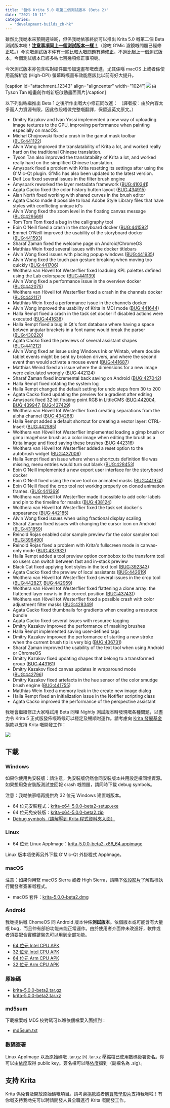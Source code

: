 ```yaml
---
title: "發佈 Krita 5.0 嘅第二個測試版本 (Beta 2)"
date: "2021-10-11"
categories: 
  - "development-builds_zh-hk"
---
```


雖然比我哋本來預期遲咗啲，但係我哋依家終於可以推出 Krita 5.0 嘅第二個 Beta 測試版本喇！[**注意事項同上一個測試版本一樣！**](https://krita.org/zh-hk/item/first-beta-for-krita-5-0-released_zh-hk/)（除咗 G’Mic 濾鏡嘅問題已經修正咗。）今次嘅測試版本仲有[一啲比較大嘅問題有待修正](https://bugs.kde.org/buglist.cgi?bug_severity=critical&bug_severity=grave&bug_severity=major&bug_severity=crash&bug_severity=normal&bug_severity=minor&bug_status=UNCONFIRMED&bug_status=CONFIRMED&bug_status=ASSIGNED&bug_status=REOPENED&keywords=regression%2C%20release_blocker%2C%20&keywords_type=anywords&list_id=1918546&product=krita&query_format=advanced)，不過比起上一個測試版本，今個測試版本已經多咗七百幾項修正事項喇。

今次測試版本亦包含咗對硬件圖形加速畫布嘅改進，尤其係喺 macOS 上或者係使用高解析度 (High-DPI) 螢幕時嘅畫布效能應該比以前有好大提升。

\[caption id="attachment\_12343" align="aligncenter" width="1024"\][![](images/electrichearts_20201224A_kiki_c1_1080P-1024x512.png)](https://krita.org/wp-content/uploads/2021/08/electrichearts_20201224A_kiki_c1_1080P.png) 由 Tyson Tan 繪畫創作嘅新版啟動畫面圖片\[/caption\]

以下列出咗繼推出 Beta 1 之後所作出嘅大小修正同改進： （譯者按：由於內容太多而人力資源有限，因此依段唔做完整嘅翻譯，保留返英文原文。）

- Dmitry Kazakov and Ivan Yossi implemented a new way of uploading image textures to the GPU, improving performance when painting especially on macOS.
- Michał Chojnowski fixed a crash in the gamut mask toolbar ([BUG:441122](https://bugs.kde.org/show_bug.cgi?id=441122))
- Alvin Wong improved the translatability of Krita a lot, and worked really hard on the traditional Chinese translation.
- Tyson Tan also improved the translatability of Krita a lot, and worked really hard on the simplified Chinese translation.
- Amyspark fixed a problem with Krita resetting its settings after using the G'Mic-Qt plugin. G'Mic has also been updated to the latest version.
- Deif Lou fixed several issues in the filter brush engine
- Amyspark reworked the layer metadata framework ([BUG:410341](https://bugs.kde.org/show_bug.cgi?id=410341))
- Agata Cacko fixed the color history button layout ([BUG:434915](https://bugs.kde.org/show_bug.cgi?id=434915))
- Alan North fixed working with shared curves in the brush editor
- Agata Cacko made it possible to load Adobe Style Library files that have styles with conflicting unique id's
- Alvin Wong fixed the zoom level in the floating canvas message ([BUG:429569](https://bugs.kde.org/show_bug.cgi?id=429569))
- Tom Tom Tom fixed a bug in the calligraphy tool
- Eoin O'Neill fixed a crash in the storyboard docker ([BUG:441592](https://bugs.kde.org/show_bug.cgi?id=441592))
- Emmet O'Neill improved the usability of the storyboard docker ([BUG:441593](https://bugs.kde.org/show_bug.cgi?id=441593))
- Sharaf Zaman fixed the welcome page on Android/ChromeOS
- Matthias Wein fixed several issues with the docker titlebars
- Alvin Wong fixed issues with placing popup windows ([BUG:441935](https://bugs.kde.org/show_bug.cgi?id=441935))
- Alvin Wong fixed the touch pan gesture breaking when moving too quickly ([BUG:441706](https://bugs.kde.org/show_bug.cgi?id=441706))
- Wolthera van Hövell tot Westerflier fixed loaduing KPL palettes defined using the Lab colorspace ([BUG:441139](https://bugs.kde.org/show_bug.cgi?id=441139))
- Alvin Wong fixed a performance issue in the overview docker ([BUG:442075](https://bugs.kde.org/show_bug.cgi?id=442075))
- Wolthera van Hövell tot Westerflier fixed a crash in the channels docker ([BUG:442117](https://bugs.kde.org/show_bug.cgi?id=442117))
- Matthias Wein fixed a performance issue in the channels docker
- Alvin Wong improved the usability of Krita in MDI mode ([BUG:441644](https://bugs.kde.org/show_bug.cgi?id=441644))
- Halla Rempt fixed a crash in the task set docker if disabled actions were executed ([BUG:441638](https://bugs.kde.org/show_bug.cgi?id=441638))
- Halla Rempt fixed a bug in Qt's font database where having a space betwen angular brackets in a font name would break the parser ([BUG:430220](https://bugs.kde.org/show_bug.cgi?id=430220))
- Agata Cacko fixed the previews of several assistant shapes ([BUG:441212](https://bugs.kde.org/show_bug.cgi?id=441212))
- Alvin Wong fixed an issue using Windows Ink or Wintab, where double tablet events might be sent by broken drivers, and where the second event then would activate a mouse event ([BUG:441687](https://bugs.kde.org/show_bug.cgi?id=441687))
- Matthias Weind fixed an issue where the dimensions for a new image were calculated wrongly ([BUG:442124](https://bugs.kde.org/show_bug.cgi?id=442124))
- Sharaf Zaman fixed incremental back saving on Android ([BUG:427042](https://bugs.kde.org/show_bug.cgi?id=427042))
- Halla Rempt fixed rotating the system log
- Halla Rempt changed the default setting for undo steps from 30 to 200
- Agata Cacko fixed updating the preview for a gradient after editing
- Amyspark fixed 32 bit floating point RGB in LittleCMS ([BUG:442004](https://bugs.kde.org/show_bug.cgi?id=442004), [BUG:439947](https://bugs.kde.org/show_bug.cgi?id=439947), [BUG:437429](https://bugs.kde.org/show_bug.cgi?id=437429))
- Wolthera van Hövell tot Westerflier fixed creating separations from the alpha channel ([BUG:434288](https://bugs.kde.org/show_bug.cgi?id=434288))
- Halla Rempt added a default shortcut for creating a vector layer: CTRL-Insert ([BUG:442585](https://bugs.kde.org/show_bug.cgi?id=442585))
- Wolthera van Hövell tot Westerflier implemented loading a gimp brush or gimp imagehose brush as a color image when editing the brush as a Krita image and fixed saving these brushes ([BUG:442316](https://bugs.kde.org/show_bug.cgi?id=442316))
- Wolthera van Hövell tot Westerflier added a reset option to the autobrush widget ([BUG:437006](https://bugs.kde.org/show_bug.cgi?id=437006))
- Halla Rempt fixed an issue where when a shortcuts definition file was missing, menu entries would turn out blank ([BUG:428453](https://bugs.kde.org/show_bug.cgi?id=428453))
- Eoin O'Neill implemented a new export user interface for the storyboard docker
- Eoin O'Neill fixed using the move tool on animated masks ([BUG:441974](https://bugs.kde.org/show_bug.cgi?id=441974))
- Eoin O'Neill fixed the crop tool not working properly on cloned animation frames. ([BUG:441369](https://bugs.kde.org/show_bug.cgi?id=441369))
- Wolthera van Hövell tot Westerflier made it possible to add color labels and pin to the timeline for masks ([BUG:438124](https://bugs.kde.org/show_bug.cgi?id=438124))
- Wolthera van Hövell tot Westerflier fixed the task set docker's appearance ([BUG:442185](https://bugs.kde.org/show_bug.cgi?id=442185))
- Alvin Wong fixed issues when using fractional display scaling
- Sharaf Zaman fixed issues with changing the cursor icon on Android ([BUG:431859](https://bugs.kde.org/show_bug.cgi?id=431859))
- Reinold Rojas enabled color sample preview for the color sampler tool ([BUG:396490](https://bugs.kde.org/show_bug.cgi?id=396490))
- Reinold Rojas fixed a problem with Krita's fullscreen mode in canvas-only mode ([BUG:437932](https://bugs.kde.org/show_bug.cgi?id=437932))
- Halla Rempt added a tool preview option combobox to the transform tool so users can switch between fast and in-stack preview
- Black Cat fixed applying font styles in the text tool ([BUG:392343](https://bugs.kde.org/show_bug.cgi?id=392343))
- Agata Cacko fixed the preview of local assistants ([BUG:442619](https://bugs.kde.org/show_bug.cgi?id=442619))
- Wolthera van Hövell tot Westerflier fixed several issues in the crop tool ([BUG:442827](https://bugs.kde.org/show_bug.cgi?id=442827), [BUG:442959](https://bugs.kde.org/show_bug.cgi?id=442959))
- Wolthera van Hövell tot Westerflier fixed flattening a clone array: the flattened layer now is in the correct position ([BUG:437431](https://bugs.kde.org/show_bug.cgi?id=437431))
- Wolthera van Hövell tot Westerflier fixed a possible crash with color adjustment filter masks ([BUG:428349](https://bugs.kde.org/show_bug.cgi?id=428349))
- Agata Cacko fixed thumbnails for gradients when creating a resource bundle
- Agata Cacko fixed several issues with resource tagging
- Dmitry Kazakov improved the performance of masking brushes
- Halla Rempt implemented saving user-defined tags
- Dmitry Kazakov improved the performance of starting a new stroke when the current brush tip is very big ([BUG:436731](https://bugs.kde.org/show_bug.cgi?id=436731))
- Sharaf Zaman improved the usability of the text tool when using Android or ChromeOS
- Dmitry Kazakov fixed updating shapes that belong to a transformed group ([BUG:443161](https://bugs.kde.org/show_bug.cgi?id=443161))
- Dmitry Kazakov fixed canvas updates in wraparound mode ([BUG:442796](https://bugs.kde.org/show_bug.cgi?id=442796))
- Dmitry Kazakov fixed artefacts in the hue sensor of the color smudge brush engine ([BUG:441755](https://bugs.kde.org/show_bug.cgi?id=441755))
- Matthias Wein fixed a memory leak in the create new image dialog
- Halla Rempt fixed an initialization issue in the Notifier scripting class
- Agata Cacko improved the performance of the perspective assistant

我哋會繼續修正大家喺試用 Beta 同埋 Nightly 測試版本時發現嘅各種問題，以盡力令 Krita 5 正式版發佈嘅時候可以穩定及暢順咁運作。請考慮向 [Krita 發展基金](https://fund.krita.org/)捐款以支持 Krita 嘅開發工作：

[![](images/devfund-1024x346.png)](https://fund.krita.org)

## 下載

### Windows

如果你使用免安裝版：請注意，免安裝版仍然會同安裝版本共用設定檔同埋資源。如果想用免安裝版測試並回報 crash 嘅問題，請同時下載 debug symbols。

注意：我哋依家唔再提供為 32 位元 Windows 建置嘅版本。

- 64 位元安裝程式：[krita-x64-5.0.0-beta2-setup.exe](https://download.kde.org/unstable/krita/5.0.0-beta2/krita-x64-5.0.0-beta2-setup.exe)
- 64 位元免安裝版：[krita-x64-5.0.0-beta2.zip](https://download.kde.org/unstable/krita/5.0.0-beta2/krita-x64-5.0.0-beta2.zip)
- [Debug symbols（請解壓到 Krita 程式資料夾入面）](https://download.kde.org/unstable/krita/5.0.0-beta2/krita-x64-5.0.0-beta2-dbg.zip)

### Linux

- 64 位元 Linux AppImage：[krita-5.0.0-beta2-x86\_64.appimage](https://download.kde.org/unstable/krita/5.0.0-beta2/krita-5.0.0-beta2-x86_64.appimage)

Linux 版本唔使再另外下載 G'Mic-Qt 外掛程式 AppImage。

### macOS

注意：如果你用緊 macOS Sierra 或者 High Sierra，請睇下[依段影片](https://www.youtube.com/watch?v=3py0kgq95Hk)了解點樣執行開發者簽署嘅程式。

- macOS 套件：[krita-5.0.0-beta2.dmg](https://download.kde.org/unstable/krita/5.0.0-beta2/krita-5.0.0-beta2.dmg)

### Android

我哋提供嘅 ChomeOS 同 Android 版本仲係**測試版本**。依個版本或可能含有大量嘅 bug，而且仲有部份功能未能正常運作。由於使用者介面仲未改進好，軟件或者須要配合實體鍵盤先可以用到全部功能。

- [64 位元 Intel CPU APK](https://download.kde.org/unstable/krita/5.0.0-beta2/krita-x86_64-5.0.0-beta2-release-signed.apk)
- [32 位元 Intel CPU APK](https://download.kde.org/unstable/krita/5.0.0-beta2/krita-x86-5.0.0-beta2-release-signed.apk)
- [64 位元 Arm CPU APK](https://download.kde.org/unstable/krita/5.0.0-beta2/krita-arm64-v8a-5.0.0-beta2-release-signed.apk)
- [32 位元 Arm CPU APK](https://download.kde.org/unstable/krita/5.0.0-beta2/krita-armeabi-v7a-5.0.0-beta2-release-signed.apk)

### 原始碼

- [krita-5.0.0-beta2.tar.gz](https://download.kde.org/unstable/krita/5.0.0-beta2/krita-5.0.0-beta2.tar.gz)
- [krita-5.0.0-beta2.tar.xz](https://download.kde.org/unstable/krita/5.0.0-beta2/krita-5.0.0-beta2.tar.xz)

### md5sum

下載檔案嘅 MD5 校對碼可以喺依個檔案入面搵到：

- [md5sum.txt](https://download.kde.org/unstable/krita/5.0.0-beta2/md5sum.txt)

### 數碼簽署

Linux AppImage 以及原始碼嘅 .tar.gz 同 .tar.xz 壓縮檔已使用數碼簽署簽名。你可以由[依度](https://files.kde.org/krita/4DA79EDA231C852B)取得 public key。簽名檔可以喺[依度](https://download.kde.org/unstable/krita/5.0.0-beta2/)搵到（副檔名為 .sig）。

## 支持 Krita

Krita 係免費及開放原始碼嘅項目。請考慮[捐款](https://fund.krita.org)或者[購買教學影片](https://krita.org/en/shop/)支持我哋啦！有你嘅支持我哋先可以聘請開發人員全職進行 Krita 嘅開發工作。
